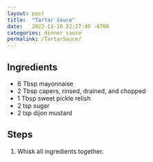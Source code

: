 ```yaml
---
layout: post
title:  "Tartar sauce"
date:   2022-12-16 22:27:49 -0700
categories: dinner sauce
permalink: /TartarSauce/
---
```

## Ingredients
* 6 Tbsp mayonnaise
* 2 Tbsp capers, rinsed, drained, and chopped
* 1 Tbsp sweet pickle relish
* 2 tsp sugar
* 2 tsp dijon mustard

## Steps
1. Whisk all ingredients together.